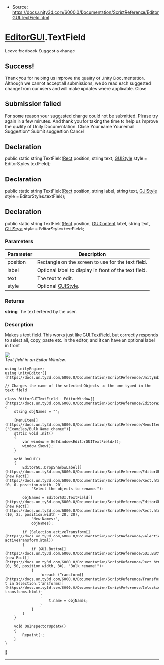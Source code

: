 * Source: https://docs.unity3d.com/6000.0/Documentation/ScriptReference/EditorGUI.TextField.html

#  [EditorGUI](https://docs.unity3d.com/6000.0/Documentation/ScriptReference/EditorGUI.html).TextField
Leave feedback
Suggest a change
## Success!
Thank you for helping us improve the quality of Unity Documentation. Although we cannot accept all submissions, we do read each suggested change from our users and will make updates where applicable.
Close
## Submission failed
For some reason your suggested change could not be submitted. Please <a>try again</a> in a few minutes. And thank you for taking the time to help us improve the quality of Unity Documentation.
Close
Your name Your email Suggestion* Submit suggestion
Cancel
## Declaration
public static string TextField([Rect](https://docs.unity3d.com/6000.0/Documentation/ScriptReference/Rect.html) position, string text, [GUIStyle](https://docs.unity3d.com/6000.0/Documentation/ScriptReference/GUIStyle.html) style = EditorStyles.textField); 
## Declaration
public static string TextField([Rect](https://docs.unity3d.com/6000.0/Documentation/ScriptReference/Rect.html) position, string label, string text, [GUIStyle](https://docs.unity3d.com/6000.0/Documentation/ScriptReference/GUIStyle.html) style = EditorStyles.textField); 
## Declaration
public static string TextField([Rect](https://docs.unity3d.com/6000.0/Documentation/ScriptReference/Rect.html) position, [GUIContent](https://docs.unity3d.com/6000.0/Documentation/ScriptReference/GUIContent.html) label, string text, [GUIStyle](https://docs.unity3d.com/6000.0/Documentation/ScriptReference/GUIStyle.html) style = EditorStyles.textField); 
### Parameters
Parameter | Description  
---|---  
position | Rectangle on the screen to use for the text field.  
label | Optional label to display in front of the text field.  
text | The text to edit.  
style | Optional [GUIStyle](https://docs.unity3d.com/6000.0/Documentation/ScriptReference/GUIStyle.html).  
### Returns
**string** The text entered by the user. 
### Description
Makes a text field.
This works just like [GUI.TextField](https://docs.unity3d.com/6000.0/Documentation/ScriptReference/GUI.TextField.html), but correctly responds to select all, copy, paste etc. in the editor, and it can have an optional label in front.  
  
![](https://docs.unity3d.com/6000.0/Documentation/StaticFiles/ScriptRefImages/EditorGUITextField.png)  
_Text field in an Editor Window._
```
using UnityEngine;
using UnityEditor[](https://docs.unity3d.com/6000.0/Documentation/ScriptReference/UnityEditor.html);  
  
// Changes the name of the selected Objects to the one typed in the text field  
  
class EditorGUITextField : EditorWindow[](https://docs.unity3d.com/6000.0/Documentation/ScriptReference/EditorWindow.html)
{
    string objNames = "";  
  
    [MenuItem[](https://docs.unity3d.com/6000.0/Documentation/ScriptReference/MenuItem.html)("Examples/Bulk Name change")]
    static void Init()
    {
        var window = GetWindow<EditorGUITextField>();
        window.Show();
    }  
  
    void OnGUI()
    {
        EditorGUI.DropShadowLabel[](https://docs.unity3d.com/6000.0/Documentation/ScriptReference/EditorGUI.DropShadowLabel.html)(new Rect[](https://docs.unity3d.com/6000.0/Documentation/ScriptReference/Rect.html)(0, 0, position.width, 20),
            "Select the objects to rename.");  
  
        objNames = EditorGUI.TextField[](https://docs.unity3d.com/6000.0/Documentation/ScriptReference/EditorGUI.TextField.html)(new Rect[](https://docs.unity3d.com/6000.0/Documentation/ScriptReference/Rect.html)(10, 25, position.width - 20, 20),
            "New Names:",
            objNames);  
  
        if (Selection.activeTransform[](https://docs.unity3d.com/6000.0/Documentation/ScriptReference/Selection-activeTransform.html))
        {
            if (GUI.Button[](https://docs.unity3d.com/6000.0/Documentation/ScriptReference/GUI.Button.html)(new Rect[](https://docs.unity3d.com/6000.0/Documentation/ScriptReference/Rect.html)(0, 50, position.width, 30), "Bulk rename!"))
            {
                foreach (Transform[](https://docs.unity3d.com/6000.0/Documentation/ScriptReference/Transform.html) t in Selection.transforms[](https://docs.unity3d.com/6000.0/Documentation/ScriptReference/Selection-transforms.html))
                {
                    t.name = objNames;
                }
            }
        }
    }  
  
    void OnInspectorUpdate()
    {
        Repaint();
    }
}

```

* * *
